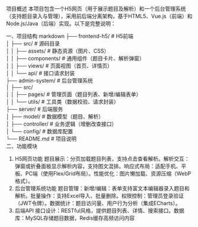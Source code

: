 项目概述
本项目包含一个H5网页​（用于展示题目及解析）和一个后台管理系统​（支持题目录入与管理），采用前后端分离架构，基于HTML5、Vue.js（前端）和Node.js/Java（后端）实现。以下是完整说明：

一、项目结构
markdown
├── frontend-h5/            # H5前端  
│   ├── src/                # 源码目录  
│   │   ├── assets/         # 静态资源（图片、CSS）  
│   │   ├── components/     # 通用组件（题目卡片、解析弹窗）  
│   │   ├── views/          # 页面视图（首页、详情页）  
│   │   └── api/            # 接口请求封装  
├── admin-system/           # 后台管理系统  
│   ├── src/  
│   │   ├── pages/          # 管理页面（题目列表、新增/编辑表单）  
│   │   └── utils/          # 工具类（数据校验、请求封装）  
├── server/                  # 后端服务  
│   ├── model/              # 数据模型（题目、解析）  
│   ├── controller/         # 业务逻辑（增删改查接口）  
│   └── config/             # 数据库配置  
└── README.md               # 项目说明  
二、功能模块
1. H5网页功能
​题目展示：分页加载题目列表，支持点击查看解析。
​解析交互：弹窗或折叠面板显示解析内容，支持图文混排。
​响应式布局：适配手机、平板、PC端（使用Flex/Grid布局）。
​性能优化：图片懒加载、资源压缩（WebP格式）。
2. 后台管理系统功能
​题目管理：
​新增/编辑：表单支持富文本编辑器录入题目和解析。
​批量操作：支持Excel导入、批量删除。
​权限控制：管理员登录验证（JWT令牌）。
​数据统计：题目访问量、用户行为分析（集成ECharts）。
3. 后端API
​接口设计：RESTful风格，提供题目列表、详情、搜索接口。
​数据库：MySQL存储题目数据，Redis缓存高频访问内容